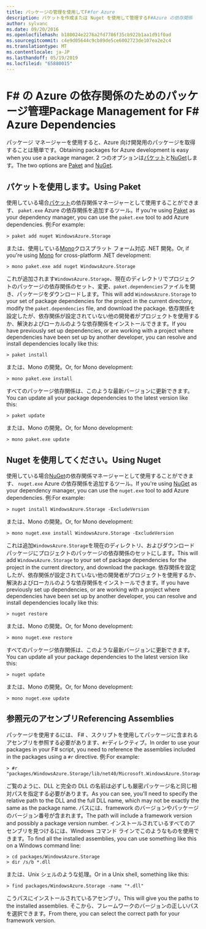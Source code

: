 ```yaml
---
title: パッケージの管理を使用してF#for Azure
description: パケットを作成または Nuget を使用して管理するF#Azure の依存関係
author: sylvanc
ms.date: 09/20/2016
ms.openlocfilehash: b180024e2276a2fd7786f35cb922b1aa1d91f0ad
ms.sourcegitcommit: c4e9d05644c9cb89de5ce6002723de107ea2e2c4
ms.translationtype: MT
ms.contentlocale: ja-JP
ms.lasthandoff: 05/19/2019
ms.locfileid: "65880015"
---
```

# <a name="package-management-for-f-azure-dependencies"></a><span data-ttu-id="22b9f-103">F# の Azure の依存関係のためのパッケージ管理</span><span class="sxs-lookup"><span data-stu-id="22b9f-103">Package Management for F# Azure Dependencies</span></span>

<span data-ttu-id="22b9f-104">パッケージ マネージャーを使用すると、Azure 向け開発用のパッケージを取得することは簡単です。</span><span class="sxs-lookup"><span data-stu-id="22b9f-104">Obtaining packages for Azure development is easy when you use a package manager.</span></span> <span data-ttu-id="22b9f-105">2 つのオプションは[パケット](https://fsprojects.github.io/Paket/)と[NuGet](https://www.nuget.org/)します。</span><span class="sxs-lookup"><span data-stu-id="22b9f-105">The two options are [Paket](https://fsprojects.github.io/Paket/) and [NuGet](https://www.nuget.org/).</span></span>

## <a name="using-paket"></a><span data-ttu-id="22b9f-106">パケットを使用します。</span><span class="sxs-lookup"><span data-stu-id="22b9f-106">Using Paket</span></span>

<span data-ttu-id="22b9f-107">使用している場合[パケット](https://fsprojects.github.io/Paket/)の依存関係マネージャーとして使用することができます、 `paket.exe` Azure の依存関係を追加するツール。</span><span class="sxs-lookup"><span data-stu-id="22b9f-107">If you're using [Paket](https://fsprojects.github.io/Paket/) as your dependency manager, you can use the `paket.exe` tool to add Azure dependencies.</span></span> <span data-ttu-id="22b9f-108">例:</span><span class="sxs-lookup"><span data-stu-id="22b9f-108">For example:</span></span>

```
> paket add nuget WindowsAzure.Storage
```

<span data-ttu-id="22b9f-109">または、使用している[Mono](https://www.mono-project.com/)クロスプラット フォーム対応 .NET 開発。</span><span class="sxs-lookup"><span data-stu-id="22b9f-109">Or, if you're using [Mono](https://www.mono-project.com/) for cross-platform .NET development:</span></span>

```
> mono paket.exe add nuget WindowsAzure.Storage
```

<span data-ttu-id="22b9f-110">これが追加されます`WindowsAzure.Storage`、現在のディレクトリでプロジェクトのパッケージの依存関係のセット、変更、`paket.dependencies`ファイルを開き、パッケージをダウンロードします。</span><span class="sxs-lookup"><span data-stu-id="22b9f-110">This will add `WindowsAzure.Storage` to your set of package dependencies for the project in the current directory, modify the `paket.dependencies` file, and download the package.</span></span> <span data-ttu-id="22b9f-111">依存関係を設定したが、依存関係が設定されていない他の開発者がプロジェクトを使用するか、解決およびローカルのような依存関係をインストールできます。</span><span class="sxs-lookup"><span data-stu-id="22b9f-111">If you have previously set up dependencies, or are working with a project where dependencies have been set up by another developer, you can resolve and install dependencies locally like this:</span></span>

```
> paket install
```

<span data-ttu-id="22b9f-112">または、Mono の開発。</span><span class="sxs-lookup"><span data-stu-id="22b9f-112">Or, for Mono development:</span></span>

```
> mono paket.exe install
```

<span data-ttu-id="22b9f-113">すべてのパッケージ依存関係は、このような最新バージョンに更新できます。</span><span class="sxs-lookup"><span data-stu-id="22b9f-113">You can update all your package dependencies to the latest version like this:</span></span>

```
> paket update
```

<span data-ttu-id="22b9f-114">または、Mono の開発。</span><span class="sxs-lookup"><span data-stu-id="22b9f-114">Or, for Mono development:</span></span>

```
> mono paket.exe update
```

## <a name="using-nuget"></a><span data-ttu-id="22b9f-115">Nuget を使用してください。</span><span class="sxs-lookup"><span data-stu-id="22b9f-115">Using Nuget</span></span>

<span data-ttu-id="22b9f-116">使用している場合[NuGet](https://www.nuget.org/)の依存関係マネージャーとして使用することができます、 `nuget.exe` Azure の依存関係を追加するツール。</span><span class="sxs-lookup"><span data-stu-id="22b9f-116">If you're using [NuGet](https://www.nuget.org/) as your dependency manager, you can use the `nuget.exe` tool to add Azure dependencies.</span></span> <span data-ttu-id="22b9f-117">例:</span><span class="sxs-lookup"><span data-stu-id="22b9f-117">For example:</span></span>

```
> nuget install WindowsAzure.Storage -ExcludeVersion
```

<span data-ttu-id="22b9f-118">または、Mono の開発。</span><span class="sxs-lookup"><span data-stu-id="22b9f-118">Or, for Mono development:</span></span>

```
> mono nuget.exe install WindowsAzure.Storage -ExcludeVersion
```

<span data-ttu-id="22b9f-119">これは追加`WindowsAzure.Storage`を現在のディレクトリ、およびダウンロード パッケージにプロジェクトのパッケージの依存関係のセットにします。</span><span class="sxs-lookup"><span data-stu-id="22b9f-119">This will add `WindowsAzure.Storage` to your set of package dependencies for the project in the current directory, and download the package.</span></span> <span data-ttu-id="22b9f-120">依存関係を設定したが、依存関係が設定されていない他の開発者がプロジェクトを使用するか、解決およびローカルのような依存関係をインストールできます。</span><span class="sxs-lookup"><span data-stu-id="22b9f-120">If you have previously set up dependencies, or are working with a project where dependencies have been set up by another developer, you can resolve and install dependencies locally like this:</span></span>

```
> nuget restore
```

<span data-ttu-id="22b9f-121">または、Mono の開発。</span><span class="sxs-lookup"><span data-stu-id="22b9f-121">Or, for Mono development:</span></span>

```
> mono nuget.exe restore
```

<span data-ttu-id="22b9f-122">すべてのパッケージ依存関係は、このような最新バージョンに更新できます。</span><span class="sxs-lookup"><span data-stu-id="22b9f-122">You can update all your package dependencies to the latest version like this:</span></span>

```
> nuget update
```

<span data-ttu-id="22b9f-123">または、Mono の開発。</span><span class="sxs-lookup"><span data-stu-id="22b9f-123">Or, for Mono development:</span></span>

```
> mono nuget.exe update
```

## <a name="referencing-assemblies"></a><span data-ttu-id="22b9f-124">参照元のアセンブリ</span><span class="sxs-lookup"><span data-stu-id="22b9f-124">Referencing Assemblies</span></span>

<span data-ttu-id="22b9f-125">パッケージを使用するには、 F# 、スクリプトを使用してパッケージに含まれるアセンブリを参照する必要があります、`#r`ディレクティブ。</span><span class="sxs-lookup"><span data-stu-id="22b9f-125">In order to use your packages in your F# script, you need to reference the assemblies included in the packages using a `#r` directive.</span></span> <span data-ttu-id="22b9f-126">例:</span><span class="sxs-lookup"><span data-stu-id="22b9f-126">For example:</span></span>

```
> #r "packages/WindowsAzure.Storage/lib/net40/Microsoft.WindowsAzure.Storage.dll"
```

<span data-ttu-id="22b9f-127">ご覧のように、DLL と完全の DLL の名前は必ずしも厳密パッケージ名と同じ相対パスを指定する必要があります。</span><span class="sxs-lookup"><span data-stu-id="22b9f-127">As you can see, you'll need to specify the relative path to the DLL and the full DLL name, which may not be exactly the same as the package name.</span></span> <span data-ttu-id="22b9f-128">パスには、framework のバージョンやパッケージのバージョン番号が含まれます。</span><span class="sxs-lookup"><span data-stu-id="22b9f-128">The path will include a framework version and possibly a package version number.</span></span> <span data-ttu-id="22b9f-129">インストールされているすべてのアセンブリを見つけるには、Windows コマンド ラインでこのようなものを使用できます。</span><span class="sxs-lookup"><span data-stu-id="22b9f-129">To find all the installed assemblies, you can use something like this on a Windows command line:</span></span>

```
> cd packages/WindowsAzure.Storage
> dir /s/b *.dll
```

<span data-ttu-id="22b9f-130">または、Unix シェルのような処理。</span><span class="sxs-lookup"><span data-stu-id="22b9f-130">Or in a Unix shell, something like this:</span></span>

```
> find packages/WindowsAzure.Storage -name "*.dll"
```

<span data-ttu-id="22b9f-131">こうパスにインストールされているアセンブリ。</span><span class="sxs-lookup"><span data-stu-id="22b9f-131">This will give you the paths to the installed assemblies.</span></span> <span data-ttu-id="22b9f-132">そこから、フレームワークのバージョンの正しいパスを選択できます。</span><span class="sxs-lookup"><span data-stu-id="22b9f-132">From there, you can select the correct path for your framework version.</span></span>
